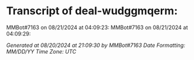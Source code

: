 # Transcript of deal-wudggmqerm:

MMBot#7163 on 08/21/2024 at 04:09:23: 
MMBot#7163 on 08/21/2024 at 04:09:29: 

*Generated at 08/20/2024 at 21:09:30 by MMBot#7163*
*Date Formatting: MM/DD/YY*
*Time Zone: UTC*